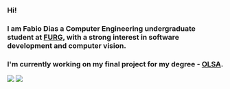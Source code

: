 ### Hi!
### I am Fabio Dias a Computer Engineering undergraduate student at [FURG](https://www.furg.br/en/), with a strong interest in software development and computer vision.
### I'm currently working on my final project for my degree - [OLSA](https://github.com/fabio-cdias/OLSA).
![](https://github-readme-stats.vercel.app/api/top-langs/?username=fabio-cdias&langs_count=10&hide_progress=false&bg_color=000000&text_color=ffffff&title_color=ffffff&icon_color=ffffff&border_color=ffffff)
![](https://github-readme-stats.vercel.app/api?username=fabio-cdias&show_icons=true&bg_color=000000&text_color=ffffff&title_color=ffffff&icon_color=ffffff&border_color=ffffff)
<!--
**fabio-cdias/fabio-Cdias** is a ✨ _special_ ✨ repository because its `README.md` (this file) appears on your GitHub profile.

Here are some ideas to get you started:

- 🔭 I’m currently working on ...
- 🌱 I’m currently learning ...
- 👯 I’m looking to collaborate on ...
- 🤔 I’m looking for help with ...
- 💬 Ask me about ...
- 📫 How to reach me: ...
- 😄 Pronouns: ...
- ⚡ Fun fact: ...
-->
